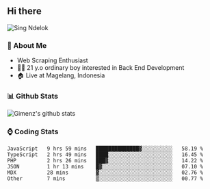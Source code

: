 
## Hi there
 ![Sing Ndelok](https://komarev.com/ghpvc/?username=Gimenz&color=green)

### 👤 About Me
* Web Scraping Enthusiast
* 🤷‍♂️ 21 y.o ordinary boy interested in Back End Development
* 🏠 Live at Magelang, Indonesia 

### 📊 Github Stats
  <img alt="Gimenz's github stats" src="https://github-readme-stats.vercel.app/api?username=Gimenz&count_private=true&hide=issues&show_icons=true&include_all_commits=true&line_height=24&border_radius=0"/>

### ⌚ Coding Stats
<!--START_SECTION:waka-->

```text
JavaScript   9 hrs 59 mins   ██████████████▓░░░░░░░░░░   58.19 %
TypeScript   2 hrs 49 mins   ████░░░░░░░░░░░░░░░░░░░░░   16.45 %
PHP          2 hrs 26 mins   ███▓░░░░░░░░░░░░░░░░░░░░░   14.22 %
JSON         1 hr 13 mins    █▓░░░░░░░░░░░░░░░░░░░░░░░   07.10 %
MDX          28 mins         ▓░░░░░░░░░░░░░░░░░░░░░░░░   02.76 %
Other        7 mins          ▒░░░░░░░░░░░░░░░░░░░░░░░░   00.77 %
```

<!--END_SECTION:waka-->
